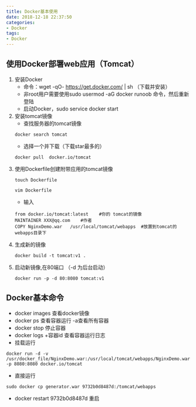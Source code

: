 ```yaml
---
title: Docker基本使用
date: 2018-12-18 22:37:50
categories:
- Docker
tags:
- Docker
---
```

## 使用Docker部署web应用（Tomcat）
1. 安装Docker
    - 命令：wget -qO- https://get.docker.com/ | sh （下载并安装）
    - 非root用户需要使用sudo usermod -aG docker runoob 命令，然后重新登陆
    - 启动Docker，sudo service docker start
2. 安装tomcat镜像
    - 查找服务器的tomcat镜像
    ````
    docker search tomcat 
    ````
    - 选择一个并下载（下载star最多的）
    ````
    docker pull  docker.io/tomcat
    ````
3. 使用Dockerfile创建附带应用的tomcat镜像
    ````
    touch Dockerfile
    
    vim Dockerfile
    ````
    - 输入
    ````
    from docker.io/tomcat:latest    #你的 tomcat的镜像
    MAINTAINER XXX@qq.com    #作者
    COPY NginxDemo.war   /usr/local/tomcat/webapps  #放置到tomcat的webapps目录下
    ````
4. 生成新的镜像
    ````
    docker build -t tomcat:v1 .
    ````
5. 启动新镜像,在80端口 （-d 为后台启动）
    ````
    docker run -p -d 80:8080 tomcat:v1
    ````
## Docker基本命令
- docker images 查看docker镜像
- docker ps   查看容器运行  -a查看所有容器
- docker stop 停止容器
- docker logs +容器id  查看容器运行日志
- 挂载运行
````
docker run -d -v /usr/docker_file/NginxDemo.war:/usr/local/tomcat/webapps/NginxDemo.war -p 8080:8080 docker.io/tomcat 
````
- 直接运行
````
sudo docker cp generator.war 9732b0d8487d:/tomcat/webapps
````
- docker restart 9732b0d8487d 重启